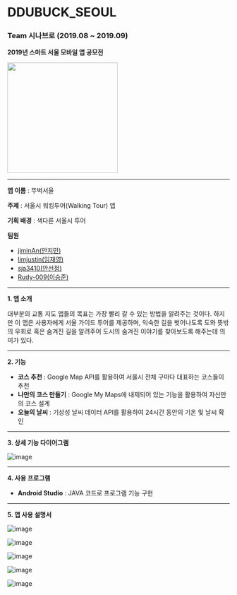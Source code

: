 # DDUBUCK_SEOUL

### Team 시나브로 (2019.08 ~ 2019.09)

**2019년 스마트 서울 모바일 앱 공모전**

<img src = "https://user-images.githubusercontent.com/55044278/94817318-dbaa1000-0437-11eb-861e-8af182ebb1a4.png" height = "250px">

----------

**앱 이름** : 뚜벅서울

**주제** : 서울시 워킹투어(Walking Tour) 앱

**기획 배경** : 색다른 서울시 투어 

**팀원**

- [jiminAn(안지민)](https://github.com/jiminAn)
- [limjustin(임재영)](https://github.com/limjustin)
- [sja3410(안선정)](https://github.com/sja3410)
- [Rudy-009(이승준)](https://github.com/Rudy-009)

----------

**1. 앱 소개**

대부분의 교통 지도 앱들의 목표는 가장 빨리 갈 수 있는 방법을 알려주는 것이다. 하지만 이 앱은 사용자에게 서울 가이드 투어를 제공하며, 익숙한 길을 벗어나도록 도와 뜻밖의 우회로 혹은 숨겨진 길을 알려주어 도시의 숨겨진 이야기를 찾아보도록 해주는데 의미가 있다.

----------

**2. 기능**

- **코스 추천** : Google Map API를 활용하여 서울시 전체 구마다 대표하는 코스들이 추천
- **나만의 코스 만들기** : Google My Maps에 내제되어 있는 기능을 활용하여 자신만의 코스 설계
- **오늘의 날씨** : 기상성 날씨 데이터 API를 활용하여 24시간 동안의 기온 및 날씨 확인

----------

**3. 상세 기능 다이어그램**

![image](https://user-images.githubusercontent.com/55044278/94823755-2aa77380-043f-11eb-806b-1912e7d01cb9.png)

----------

**4. 사용 프로그램**

- **Android Studio** : JAVA 코드로 프로그램 기능 구현


----------

**5. 앱 사용 설명서**

![image](https://user-images.githubusercontent.com/55044278/94824569-2465c700-0440-11eb-9b76-5dd4f968daae.png)

![image](https://user-images.githubusercontent.com/55044278/94824585-27f94e00-0440-11eb-9bad-b8630edf8457.png)

![image](https://user-images.githubusercontent.com/55044278/94824609-2def2f00-0440-11eb-96ba-ddb32310c00b.png)

![image](https://user-images.githubusercontent.com/55044278/94824621-3182b600-0440-11eb-9eb4-e28fd67747c6.png)

![image](https://user-images.githubusercontent.com/55044278/94824634-347da680-0440-11eb-993a-db9a1341a6f7.png)
